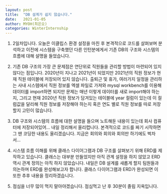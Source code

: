 ```yaml
---
layout: post
title:  "DB 설계가 쉽지 않습니다."
date:   2021-01-05
author: MYOH(최은오)
categories: WinterInternship
---
```


1. 2일차입니다. 오늘은 이클립스 환경 설정을 마친 후 본격적으로 코드를 살펴보며 분석하고 이전에 시스템을 구축했던 다른 인턴분에게서 기존 DB의 구조와 시스템의 흐름에 대해 설명을 들었습니다.  
   
2. 기존 DB 구조의 가장 큰 문제점은 연단위로 직원들을 관리할 방법이 마련되어 있지 않다는 점입니다. 2020년이 지나고 2021년이 되었지만 2021년의 직원 정보가 현재 직원 테이블에 저장되어 있지 않습니다. 출퇴근 및 휴가, 여러가지 일정을 관리하는 사내 시스템에서 직원 정보를 엑셀 파일로 가져와 mysql workbench를 이용해 데이터를 import하면 되지만 문제는 매년 이렇게 데이터를 새로 import해야 하는지, 그리고 현재 2020년 직원 정보가 담겨있는 테이블에 year 컬럼이 있는데 이 컬럼값을 달리해 직원 정보를 저장해야 하는지 혹은 연도 별로 직원 정보를 따로 저장할지 고민이 많습니다. 
    
3. DB 구조와 시스템의 흐름에 대한 설명을 들으며 노트해둔 내용이 있는데 회사 컴퓨터에 저장되어있어... 내일 정리해서 올리렵니다. 본격적으로 코드를 짜기 시작하면 그 땐 코딩한 내용도 올리겠습니다. 지금은 회의와 회의와 회의만 하기에도 벅차서...
   
4. 시스템 흐름 이해를 위해 클래스 다이어그램과 DB 구조를 살펴보기 위해 ERD를 제작하고 있습니다. 클래스는 대부분 만들었지만 아직 관계 설정을 하지 않았고 ERD 역시 관계 정의는 아직 하지 않았습니다. 내일은 DB 설계를 새롭게 할지 팀원들과 의논하며 ERD를 완성해보고자 합니다. 클래스 다이어그램과 ERD가 완성되면 이 또한 추후 내용을 정리하겠습니다.  

5. 점심을 너무 많이 먹지 말아야겠습니다. 점심먹고 난 후 30분이 졸림 지옥입니다. 

